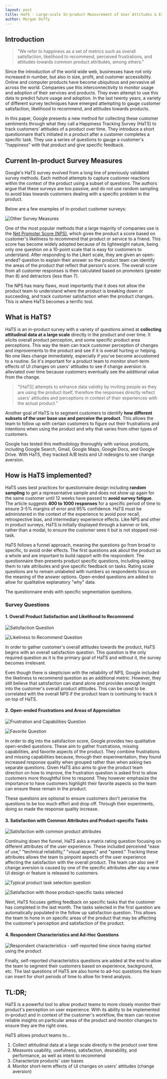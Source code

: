 ```yaml
---
layout: post
title: HaTS - Large-scale In-product Measurement of User Attitudes & Experiences with Happiness Tracking Surveys
author: Morgan Duffy
---
```


## Introduction
>"We refer to happiness as a set of metrics such as overall satisfaction, likelihood to recommend, perceived frustrations, and attitudes towards common product attributes, among others."

Since the introduction of the world wide web, businesses have not only increased in number, but also in size, profit, and customer accessibility. Online and computer products have become ubiquitous and pervasive all across the world. Companies use this interconnectivity to monitor usage and adoption of their services and products. They even attempt to use this data to predict future usage and adoption. In the last twenty years, a variety of different survey techniques have emerged attempting to gauge customer satisfaction, likelihood to recommend, and attitudes towards products.
 
In this paper, Google presents a new method for collecting these customer sentiments through what they call a Happiness Tracking Survey (HaTS) to track customers’ attitudes of a product over time. They introduce a short questionnaire that’s initiated in a product after a customer completes a specific task. They use a series of questions to gauge a customer's "happiness" with that product and give specific feedback.

## Current In-product Survey Measures
Google's HaTS survey evolved from a long line of previously validated survey methods. Each method attempts to capture customer reactions within the context of the product using a subset of questions. The authors argue that these surveys are too passive, and do not use random sampling to avoid bias towards customers dealing with a specific problem in the product.
 
Below are a few examples of in-product customer surveys:

![Other Survey Measures](/images/HaTS/OtherSurveyMeasures.png)

One of the most popular methods that a large majority of companies use is the [Net Promoter Score (NPS)](https://marketinglowcost.typepad.com/files/the-one-number-you-need-to-grow-1.pdf "The One Number You Need to Grow"), which gives the product a score based on customer's likeliness to recommend that product or service to a friend. This score has become widely adopted because of its lightweight nature, being only one question on a 10-point scale that is easy for customers to understand. After responding to the Likert scale, they are given an open-ended? question to explain their answer so the product team can identify the areas of the product that reflect that person's score. The overall score from all customer responses is then calculated based on promoters (greater than 8) and detractors (less than 7).
 
The NPS has many flaws, most importantly that it does not allow the product team to understand where the product is breaking down or succeeding, and track customer satisfaction when the product changes. This is where HaTS becomes a terrific tool.

## What is HaTS?
HaTS is an in-product survey with a variety of questions aimed at **collecting attitudinal data at a large scale** directly in the product and over time. It elicits overall product perception, and some specific product area perceptions. This way the team can track customer perception of changes and improvements to the product and see if it is overall hurting or helping. No one likes change immediately, especially if you've become accustomed to a routine. So it's important for a product team to monitor short-term effects of UI changes on users' attitudes to see if change aversion is alleviated over time because customers eventually see the additional value from the change. 

>“[HaTS] attempts to enhance data validity by inviting people as they are using the product itself, therefore the responses directly reﬂect users’ attitudes and perceptions in context of their experiences with the actual product.”

Another goal of HaTS is to segment customers to identify **how different subsets of the user base use and perceive the product**. This allows the team to follow up with certain customers to figure out their frustrations and intentions when using the product and why that varies from other types of customers.
 
Google has tested this methodology thoroughly with various products, including Google Search, Gmail, Google Maps, Google Docs, and Google Drive. With HaTS, they tracked A/B tests and UI redesigns to see change aversion.

## How is HaTS implemented?
HaTS uses best practices for questionnaire design including **random sampling** to get a representative sample and does not show up again for the same customer until 12 weeks have passed to **avoid survey fatigue**. The article suggests **400 to 1000 responses** for a specific period of time to ensure 3-5% margins of error and 95% confidence. HaTS must be administered in the context of the experience to avoid poor recall, retrospective bias, and intermediary experience effects. Like NPS and other in product surveys, HaTS is initially displayed through a banner or link, rather than a modal, to ensure the customer sees it but is not stopped mid-task.
 
HaTS follows a funnel approach, meaning the questions go from broad to specific, to avoid order effects. The first questions ask about the product as a whole and are important to build rapport with the respondent. The questionnaire then presents product specific questions, including asking them to rate attributes and give specific feedback on tasks. Rating scale questions are to remain unlabeled with numbers so respondents focus on the meaning of the answer options. Open-ended questions are added to allow for qualitative explanatory "why" data.
 
The questionnaire ends with specific segmentation questions.

### Survey Questions
#### 1. Overall Product Satisfaction and Likelihood to Recommend
![Satisfaction Question](/images/HaTS/SatQuestion.png) 

![Likeliness to Recommend Question](/images/HaTS/RecQuestion.png)

In order to gather customer's overall attitudes towards the product, HaTS begins with an overall satisfaction question. This question is the only required question as it is the primary goal of HaTS and without it, the survey becomes irrelevant.
 
Even though there is skepticism with the reliability of NPS, Google included the likeliness to recommend question as an additional metric. However, they still believe that satisfaction can stand alone and provides enough insight into the customer's overall product attitudes. This can be used to be correlated with the overall NPS if the product team is continuing to track it on top of HaTS.

#### 2. Open-ended Frustrations and Areas of Appreciation
![Frustration and Capabilities Question](/images/HaTS/FrustrationQuestion.png)

![Favorite Question](/images/HaTS/FavoriteQuestion.png)

In order to dig into the satisfaction score, Google provides two qualitative open-ended questions. These aim to gather frustrations, missing capabilities, and favorite aspects of the product. They combine frustrations and missing capabilities because, through their experimentation, they found increased response quality when grouped rather than when asking two separate questions. Given HaTS also aims to give the product team direction on how to improve, the frustration question is asked first to allow customers more thoughtful time to respond. They however emphasize the importance to have customers highlight their favorite aspects so the team can ensure these remain in the product.
 
These questions are optional to ensure customers don't perceive the questions to be too much effort and drop off. Through their experiments, doing so made the response quality increase.

#### 3. Satisfaction with Common Attributes and Product-specific Tasks

![Satisfaction with common product attributes](/images/HaTS/AttributesQuestion.png)

Continuing down the funnel, HaTS asks a matrix rating question focusing on different attributes of the user experience. These included perceived "ease of use," "technical reliability," "visual appeal," and "speed." Tracking these attributes allows the team to pinpoint aspects of the user experience affecting the satisfaction with the overall product. The team can also see if change aversion is caused by one of the specific attributes after say a new UI design or feature is released to customers.

![Typical product task selection question](/images/HaTS/TaskFrequency.png)

![Satisfaction with those product-specific tasks selected](/images/HaTS/TaskSat.png)

Next, HaTS focuses getting feedback on specific tasks that the customer has completed in the last month. The tasks selected in the first question are automatically populated in the follow up satisfaction question. This allows the team to hone in on specific areas of the product that may be affecting the customer's perception and satisfaction of the product.

#### 4. Respondent Characteristics and Ad-Hoc Questions

![Respondent characteristics - self-reported time since having started using the product](/images/HaTS/CharacteristicsQ.png)

Finally, self-reported characteristics questions are added at the end to allow the team to segment their customers based on experience, background, etc. The last questions of HaTS are also home to ad-hoc questions the team can insert for short periods of time to allow for trend analysis.

## TL:DR;
HaTS is a powerful tool to allow product teams to more closely monitor their product's perception on user experience. With its ability to be implemented in-product and in context of the customer's workflow, the team can receive reliable insights on particular areas of the product and monitor changes to ensure they are the right ones. 

HaTS allows product teams to...
1. Collect attitudinal data at a large scale directly in the product over time
2. Measures usability, usefulness, satisfaction, desirability, and performance, as well as intent to recommend
3. Characterize products' user bases
4. Monitor short-term effects of UI changes on users' attitudes (change aversion)